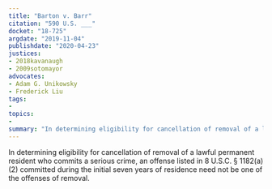 ```yaml
---
title: "Barton v. Barr"
citation: "590 U.S. ___"
docket: "18-725"
argdate: "2019-11-04"
publishdate: "2020-04-23"
justices:
- 2018kavanaugh
- 2009sotomayor
advocates:
- Adam G. Unikowsky
- Frederick Liu
tags:
- 
topics:
- 
summary: "In determining eligibility for cancellation of removal of a lawful permanent resident who commits a serious crime, an offense listed in 8 U.S.C. § 1182(a)(2) committed during the initial seven years of residence need not be one of the offenses of removal."
---
```

In determining eligibility for cancellation of removal of a lawful permanent resident who commits a serious crime, an offense listed in 8 U.S.C. § 1182(a)(2) committed during the initial seven years of residence need not be one of the offenses of removal.
